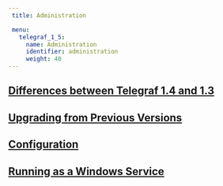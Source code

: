 ```yaml
---
 title: Administration

 menu:
   telegraf_1_5:
     name: Administration
     identifier: administration
     weight: 40
---
```


## [Differences between Telegraf 1.4 and 1.3](/telegraf/v1.4/administration/differences/)

## [Upgrading from Previous Versions](/telegraf/v1.4/administration/upgrading/)

## [Configuration](/telegraf/v1.4/administration/configuration/)

## [Running as a Windows Service](/telegraf/v1.4/administration/windows_service/)
